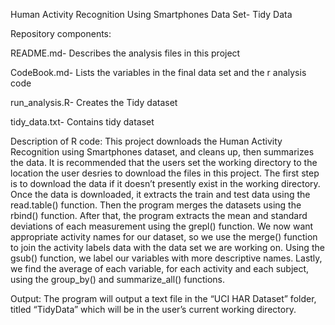 Human Activity Recognition Using Smartphones Data Set- Tidy Data

Repository components:

README.md- Describes the analysis files in this project

CodeBook.md- Lists the variables in the final data set and the r analysis code

run_analysis.R- Creates the Tidy dataset

tidy_data.txt- Contains tidy dataset

Description of R code:
This project downloads the Human Activity Recognition using Smartphones dataset, and cleans up, then summarizes the data. It is recommended that the users set the working directory to the location the user desries to download the files in this project. The first step is to download the data if it doesn’t presently exist in the working directory. Once the data is downloaded, it extracts the train and test data using the read.table() function. Then the program merges the datasets using the rbind() function. After that, the program extracts the mean and standard deviations of each measurement using the grepl() function. We now want appropriate activity names for our dataset, so we use the merge() function to join the activity labels data with the data set we are working on. Using the gsub() function, we label our variables with more descriptive names. Lastly, we find the average of each variable, for each activity and each subject, using the group_by() and summarize_all() functions.

Output:
	The program will output a text file in the “UCI HAR Dataset” folder, titled “TidyData” which will be in the user’s current working directory. 
